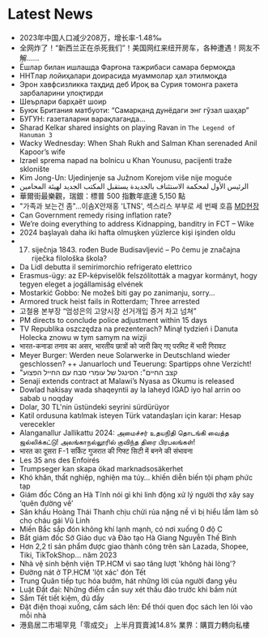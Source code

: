 # Latest News
-  2023年中国人口减少208万，增长率-1.48‰
-  全网炸了！“新西兰正在杀死我们”！美国网红来纽开房车，各种遭遇！网友不解……
-  Ёшлар билан ишлашда Фарғона тажрибаси самара бермоқда
-  ННТлар лойиҳалари доирасида муаммолар ҳал этилмоқда
-  Эрон хавфсизликка таҳдид деб Ироқ ва Сурия томонга ракета зарбаларини улоқтирди
-  Шеърлари барҳаёт шоир
-  Буюк Британия матбуоти: “Самарқанд дунёдаги энг гўзал шаҳар”
-  БУГУН: газеталарни варақлаганда...
-  Sharad Kelkar shared insights on playing Ravan in `The Legend of Hanuman 3`
-  Wacky Wednesday: When Shah Rukh and Salman Khan serenaded Anil Kapoor’s wife
-  Izrael sprema napad na bolnicu u Khan Younusu, pacijenti traže sklonište
-  Kim Jong-Un: Ujedinjenje sa Južnom Korejom više nije moguće
-  الرئيس الأول لمحكمة الاستئناف بالجديدة يستقبل المكتب الجديد لهيئة المحامين
-  華爾街最樂觀，瑞銀：標普 500 指數年底達 5,150 點
-  "가족과 보는건 좀"…이솜X안재홍 'LTNS', 섹스리스 부부로 세 번째 호흡 [MD현장](종합)
-  Can Government remedy rising inflation rate?
-  We’re doing everything to address Kidnapping, banditry in FCT – Wike
-  2024 başlayalı daha iki hafta olmuşken yüzlerce kişi işinden oldu
-  17. siječnja 1843. rođen Bude Budisavljević – Po čemu je značajna riječka filološka škola?
-  Da Lidl debutta il semirimorchio refrigerato elettrico
-  Erasmus-ügy: az EP-képviselők felszólították a magyar kormányt, hogy tegyen eleget a jogállamiság elvének
-  Mostarkić Gobbo: Ne možeš biti gay po zanimanju, sorry…
-  Armored truck heist fails in Rotterdam; Three arrested
-  고철용 본부장 “엄성은의 고양시장 선거개입 증거 차고 넘쳐”
-  PM directs to conclude police adjustment within 15 days
-  TV Republika oszczędza na prezenterach? Minął tydzień i Danuta Holecka znowu w tym samym na wizji
-  भारत-कनाडा तनाव का असर, भारतीय छात्रों को जारी किए गए परमिट में भारी गिरावट
-  Meyer Burger: Werden neue Solarwerke in Deutschland wieder geschlossen? ++ Januarloch und Teuerung: Spartipps ohne Verzicht!
-  "קצב החיים": הסינגל של עומרי סבח עם החייל הפצוע
-  Senaji extends contract at Malawi’s Nyasa as Okumu is released
-  Dowlad hakisay wada shaqeyntii ay la laheyd IGAD iyo hal arrin oo sabab u noqday
-  Dolar, 30 TL'nin üstündeki seyrini sürdürüyor
-  Katil ordusuna katılmak isteyen Türk vatandaşları için karar: Hesap verecekler
-  Alanganallur Jallikattu 2024: அமைச்சர் உதயநிதி தொடங்கி வைத்த ஜல்லிக்கட்டு! அலங்காநல்லூரில் குவிந்த திரை பிரபலங்கள்!
-  भारत का दूसरा F-1 सर्किट गुजरात की गिफ्ट सिटी में बनने की संभावना
-  Les 35 ans des Enfoirés
-  Trumpseger kan skapa ökad marknadsosäkerhet
-  Khó khăn, thất nghiệp, nghiện ma túy… khiến diễn biến tội phạm phức tạp
-  Giám đốc Công an Hà Tĩnh nói gì khi linh động xử lý người thợ xây say ‘quên đường về’
-  Sân khấu Hoàng Thái Thanh chịu chửi rủa nặng nề vì bị hiểu lầm làm sô cho cháu gái Vũ Linh
-  Miền Bắc sắp đón không khí lạnh mạnh, có nơi xuống 0 độ C
-  Bắt giám đốc Sở Giáo dục và Đào tạo Hà Giang Nguyễn Thế Bình
-  Hơn 2,2 tỉ sản phẩm được giao thành công trên sàn Lazada, Shopee, Tiki, TikTokShop... năm 2023
-  Nhà vệ sinh bệnh viện TP.HCM vì sao tăng lượt 'không hài lòng'?
-  Đường nát ở TP.HCM 'lột xác' đón Tết
-  Trung Quân tiếp tục hóa bướm, hát những lời của người đang yêu
-  Luật Đất đai: Những điểm cần suy xét thấu đáo trước khi bấm nút
-  Sắm Tết tiết kiệm, đủ đầy
-  Đặt điện thoại xuống, cầm sách lên: Để thói quen đọc sách len lỏi vào mỗi nhà
-  港島居二市場罕見「零成交」 上半月買賣減14.8% 業界：購買力轉向私樓
